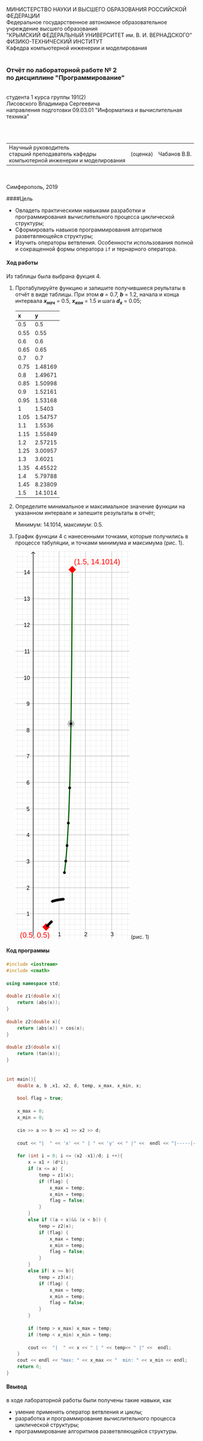 МИНИСТЕРСТВО НАУКИ  И ВЫСШЕГО ОБРАЗОВАНИЯ РОССИЙСКОЙ ФЕДЕРАЦИИ  
Федеральное государственное автономное образовательное учреждение высшего образования  
"КРЫМСКИЙ ФЕДЕРАЛЬНЫЙ УНИВЕРСИТЕТ им. В. И. ВЕРНАДСКОГО"  
ФИЗИКО-ТЕХНИЧЕСКИЙ ИНСТИТУТ  
Кафедра компьютерной инженерии и моделирования
<br/><br/>
### Отчёт по лабораторной работе № 2<br/> по дисциплине "Программирование"
<br/>
​
студента 1 курса группы 191(2)  
<br/>Лисовского Владимира Сергеевича  
<br/>направления подготовки 09.03.01 "Информатика и вычислительная техника" 

<br/><br/>
<table>
<tr><td>Научный руководитель<br/> старший преподаватель кафедры<br/> компьютерной инженерии и моделирования</td>
<td>(оценка)</td>
<td>Чабанов В.В.</td>
</tr>
</table>
<br/><br/>
​
Симферополь, 2019

####Цель

* Овладеть практическими навыками разработки и программирования вычислительного процесса циклической структуры;
* Сформировать навыков программирования алгоритмов разветвляющейся структуры;
* Изучить операторы ветвления. Особенности использования полной и сокращенной формы оператора `if` и тернарного оператора.

#### Ход работы

Из таблицы была выбрана фукция 4.

1. Протабулируйте функцию и запишите получившиеся реультаты в отчёт в виде таблицы. При этом ***a*** = 0.7, ***b*** = 1.2, начала и конца интервала ***х<sub>нач</sub>*** = 0.5, ***x<sub>кон</sub>*** = 1.5 и шага ***d<sub>x</sub>*** = 0.05;

    | x | y |
    |---|---|
    |  0.5 | 0.5 |
    |  0.55 | 0.55 |
    |  0.6 | 0.6 |
    |  0.65 | 0.65 |
    |  0.7 | 0.7 |
    |  0.75 | 1.48169 |
    |  0.8 | 1.49671 |
    |  0.85 | 1.50998 |
    |  0.9 | 1.52161 |
    |  0.95 | 1.53168 |
    |  1 | 1.5403 |
    |  1.05 | 1.54757 |
    |  1.1 | 1.5536 |
    |  1.15 | 1.55849 |
    |  1.2 | 2.57215 |
    |  1.25 | 3.00957 |
    |  1.3 | 3.6021 |
    |  1.35 | 4.45522 |
    |  1.4 | 5.79788 |
    |  1.45 | 8.23809 |
    |  1.5 | 14.1014 |

2. Определите минимальное и максимальное значение функции на указанном интервале и запешите результаты в отчёт;

    Минимум: 14.1014,  максимум: 0.5.
    
3. График функции 4 с нанесенными точками, которые получились в процессе табуляции, и точками минимума и максимума (рис. 1).

    ![](img2/img22.png) (рис. 1)

#### Код программы
```cpp
#include <iostream>
#include <cmath>

using namespace std;

double z1(double x){
    return (abs(x));
}

double z2(double x){
    return (abs(x)) + cos(x);
}

double z3(double x){
    return (tan(x));
}


int main(){
    double a, b ,x1, x2, d, temp, x_max, x_min, x;

    bool flag = true;

    x_max = 0;
    x_min = 0;

    cin >> a >> b >> x1 >> x2 >> d;

    cout << "|  " << 'x' << " | " << 'y' << " |" <<  endl << "|-----|-----|" << endl;

    for (int i = 0; i <= (x2 -x1)/d; i ++){
        x = x1 + (d*i);
        if (x <= a) {
            temp = z1(x);
            if (flag) {
                x_max = temp;
                x_min = temp;
                flag = false;
            }
        }
        else if ((a < x)&& (x < b)) {
            temp = z2(x);
            if (flag) {
                x_max = temp;
                x_min = temp;
                flag = false;
            }
        }
        else if( x >= b){
            temp = z3(x);
            if (flag) {
                x_max = temp;
                x_min = temp;
                flag = false;
            }
        }

        if (temp > x_max) x_max = temp;
        if (temp < x_min) x_min = temp;

        cout <<  "|  " << x << " | " << temp<< " |" <<  endl;
    }
    cout << endl << "max: " << x_max << "  min: " << x_min << endl;
    return 0;
}
```

#### Ввывод

в ходе лабораторной работы были получены такие навыки, как
* умение применять оператор ветвления и циклы;
* разработка и программирование вычислительного процесса циклической структуры;
* программирование алгоритмов разветвляющейся структуры.

